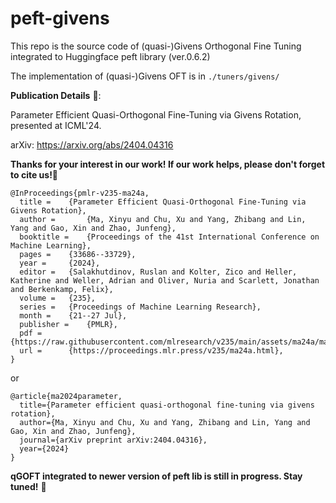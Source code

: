 # peft-givens

This repo is the source code of (quasi-)Givens Orthogonal Fine Tuning integrated to Huggingface peft library (ver.0.6.2)

The implementation of (quasi-)Givens OFT is in ```./tuners/givens/```

**Publication Details** 🔗:

Parameter Efficient Quasi-Orthogonal Fine-Tuning via Givens Rotation, presented at ICML'24.

arXiv: https://arxiv.org/abs/2404.04316

**Thanks for your interest in our work! If our work helps, please don't forget to cite us!🌟**

```
@InProceedings{pmlr-v235-ma24a,
  title = 	 {Parameter Efficient Quasi-Orthogonal Fine-Tuning via Givens Rotation},
  author =       {Ma, Xinyu and Chu, Xu and Yang, Zhibang and Lin, Yang and Gao, Xin and Zhao, Junfeng},
  booktitle = 	 {Proceedings of the 41st International Conference on Machine Learning},
  pages = 	 {33686--33729},
  year = 	 {2024},
  editor = 	 {Salakhutdinov, Ruslan and Kolter, Zico and Heller, Katherine and Weller, Adrian and Oliver, Nuria and Scarlett, Jonathan and Berkenkamp, Felix},
  volume = 	 {235},
  series = 	 {Proceedings of Machine Learning Research},
  month = 	 {21--27 Jul},
  publisher =    {PMLR},
  pdf = 	 {https://raw.githubusercontent.com/mlresearch/v235/main/assets/ma24a/ma24a.pdf},
  url = 	 {https://proceedings.mlr.press/v235/ma24a.html},
}
```
or 
```
@article{ma2024parameter,
  title={Parameter efficient quasi-orthogonal fine-tuning via givens rotation},
  author={Ma, Xinyu and Chu, Xu and Yang, Zhibang and Lin, Yang and Gao, Xin and Zhao, Junfeng},
  journal={arXiv preprint arXiv:2404.04316},
  year={2024}
}
```

**qGOFT integrated to newer version of peft lib is still in progress. Stay tuned!** 🚀
